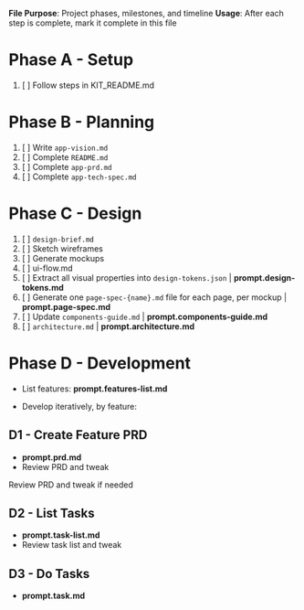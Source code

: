 **File Purpose**: Project phases, milestones, and timeline
**Usage**: After each step is complete, mark it complete in this file

# Phase A - Setup

1. [ ] Follow steps in KIT_README.md

# Phase B - Planning

1. [ ] Write `app-vision.md`
2. [ ] Complete `README.md`
3. [ ] Complete `app-prd.md`
4. [ ] Complete `app-tech-spec.md`

# Phase C - Design

1. [ ] `design-brief.md`
2. [ ] Sketch wireframes
3. [ ] Generate mockups
4. [ ] ui-flow.md
5. [ ] Extract all visual properties into `design-tokens.json` | **prompt.design-tokens.md**
6. [ ] Generate one `page-spec-{name}.md` file for each page, per mockup | **prompt.page-spec.md**
7. [ ] Update `components-guide.md` | **prompt.components-guide.md**
8. [ ] `architecture.md` | **prompt.architecture.md**

# Phase D - Development

- List features: **prompt.features-list.md**

- Develop iteratively, by feature:

## D1 - Create Feature PRD

- **prompt.prd.md**
- Review PRD and tweak

Review PRD and tweak if needed

## D2 - List Tasks

- **prompt.task-list.md**
- Review task list and tweak

## D3 - Do Tasks

- **prompt.task.md** 